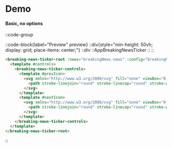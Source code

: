 # Demo

#### Basic, no options

::code-group

  ::code-block{label="Preview" preview}
    ::div{style="min-height: 50vh; display: grid; place-items: center;"}
      ::div
        ::AppBreakingNewsTicker
    ::
  ::

  ```html [Template]
  <breaking-news-ticker-root :news="breakingNews.news" :config="breakingNews.config">
    <template #controls>
      <breaking-news-ticker-controls>
        <template #prevIcon>
          <svg xmlns="http://www.w3.org/2000/svg" fill="none" viewBox="0 0 24 24" height="24" width="24">
            <path stroke-linejoin="round" stroke-linecap="round" stroke-width="2" stroke="currentcolor" d="M15 18L9 12L15 6"></path>
          </svg>
        </template>
        <template #nextIcon>
          <svg xmlns="http://www.w3.org/2000/svg" fill="none" viewBox="0 0 24 24" height="24" width="24">
            <path stroke-linejoin="round" stroke-linecap="round" stroke-width="2" stroke="currentcolor" d="M9 18L15 12L9 6"></path>
          </svg>
        </template>
      </breaking-news-ticker-controls>
    </template>
  </breaking-news-ticker-root>
  ```
::

